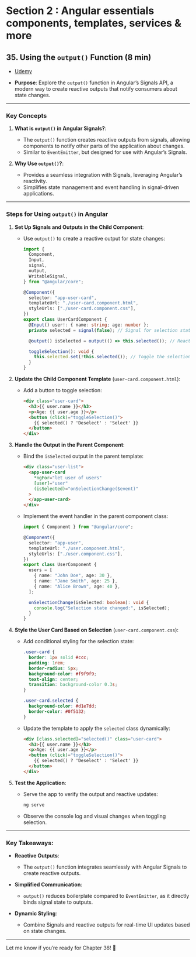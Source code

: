 # Section 2 : Angular essentials components, templates, services & more

## 35. Using the `output()` Function (8 min)

- [Udemy](https://www.udemy.com/course/the-complete-guide-to-angular-2/learn/lecture/43788578#overview)

- **Purpose**: Explore the `output()` function in Angular’s Signals API, a modern way to create reactive outputs that notify consumers about state changes.

---

### Key Concepts

1. **What is `output()` in Angular Signals?**:

   - The `output()` function creates reactive outputs from signals, allowing components to notify other parts of the application about changes.
   - Similar to `EventEmitter`, but designed for use with Angular’s Signals.

2. **Why Use `output()`?**:
   - Provides a seamless integration with Signals, leveraging Angular’s reactivity.
   - Simplifies state management and event handling in signal-driven applications.

---

### Steps for Using `output()` in Angular

1. **Set Up Signals and Outputs in the Child Component**:

   - Use `output()` to create a reactive output for state changes:

     ```typescript
     import {
       Component,
       Input,
       signal,
       output,
       WritableSignal,
     } from "@angular/core";

     @Component({
       selector: "app-user-card",
       templateUrl: "./user-card.component.html",
       styleUrls: ["./user-card.component.css"],
     })
     export class UserCardComponent {
       @Input() user!: { name: string; age: number };
       private selected = signal(false); // Signal for selection state

       @output() isSelected = output(() => this.selected()); // Reactive output

       toggleSelection(): void {
         this.selected.set(!this.selected()); // Toggle the selection state
       }
     }
     ```

2. **Update the Child Component Template** (`user-card.component.html`):

   - Add a button to toggle selection:
     ```html
     <div class="user-card">
       <h3>{{ user.name }}</h3>
       <p>Age: {{ user.age }}</p>
       <button (click)="toggleSelection()">
         {{ selected() ? 'Deselect' : 'Select' }}
       </button>
     </div>
     ```

3. **Handle the Output in the Parent Component**:

   - Bind the `isSelected` output in the parent template:

     ```html
     <div class="user-list">
       <app-user-card
         *ngFor="let user of users"
         [user]="user"
         (isSelected)="onSelectionChange($event)"
       >
       </app-user-card>
     </div>
     ```

   - Implement the event handler in the parent component class:

     ```typescript
     import { Component } from "@angular/core";

     @Component({
       selector: "app-user",
       templateUrl: "./user.component.html",
       styleUrls: ["./user.component.css"],
     })
     export class UserComponent {
       users = [
         { name: "John Doe", age: 30 },
         { name: "Jane Smith", age: 25 },
         { name: "Alice Brown", age: 40 },
       ];

       onSelectionChange(isSelected: boolean): void {
         console.log("Selection state changed:", isSelected);
       }
     }
     ```

4. **Style the User Card Based on Selection** (`user-card.component.css`):

   - Add conditional styling for the selection state:

     ```css
     .user-card {
       border: 1px solid #ccc;
       padding: 1rem;
       border-radius: 5px;
       background-color: #f9f9f9;
       text-align: center;
       transition: background-color 0.3s;
     }

     .user-card.selected {
       background-color: #d1e7dd;
       border-color: #0f5132;
     }
     ```

   - Update the template to apply the `selected` class dynamically:
     ```html
     <div [class.selected]="selected()" class="user-card">
       <h3>{{ user.name }}</h3>
       <p>Age: {{ user.age }}</p>
       <button (click)="toggleSelection()">
         {{ selected() ? 'Deselect' : 'Select' }}
       </button>
     </div>
     ```

5. **Test the Application**:
   - Serve the app to verify the output and reactive updates:
     ```bash
     ng serve
     ```
   - Observe the console log and visual changes when toggling selection.

---

### Key Takeaways:

- **Reactive Outputs**:
  - The `output()` function integrates seamlessly with Angular Signals to create reactive outputs.
- **Simplified Communication**:

  - `output()` reduces boilerplate compared to `EventEmitter`, as it directly binds signal state to outputs.

- **Dynamic Styling**:
  - Combine Signals and reactive outputs for real-time UI updates based on state changes.

---

Let me know if you’re ready for Chapter 36! 🚀
